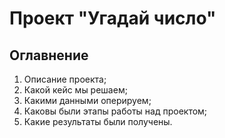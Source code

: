 # Проект "Угадай число"

## Оглавнение
1. Описание проекта;
2. Какой кейс мы решаем;
3. Какими данными оперируем;
4. Каковы были этапы работы над проектом;
5. Какие результаты были получены.